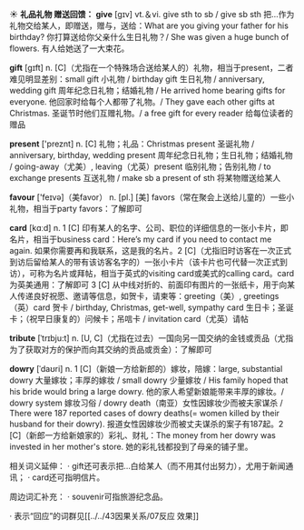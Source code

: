 ☀ <span class="category">**礼品礼物 赠送回馈：**</span>
<span class="vocabulary">**give**</span> [ɡɪv] 
<span class="definition">vt.＆vi. give sth to sb / give sb sth 把…作为礼物交给某人，即赠送，赠与，送给：</span>What are you giving your father for his birthday? 你打算送给你父亲什么生日礼物？/ She was given a huge bunch of flowers. 有人给她送了一大束花。

<span class="vocabulary">**gift**</span> [ɡɪft] 
<span class="definition">n. [C]（尤指在一个特殊场合送给某人的）礼物，相当于present，二者难见明显差别：</span>small gift 小礼物 / birthday gift 生日礼物 / anniversary, wedding gift 周年纪念日礼物；结婚礼物 / He arrived home bearing gifts for everyone. 他回家时给每个人都带了礼物。/ They gave each other gifts at Christmas. 圣诞节时他们互赠礼物。/ a free gift for every reader 给每位读者的赠品

<span class="vocabulary">**present**</span> ['preznt] 
<span class="definition">n. [C] 礼物；礼品：</span>Christmas present 圣诞礼物 / anniversary, birthday, wedding present 周年纪念日礼物；生日礼物；结婚礼物 / going-away（尤美）, leaving（尤英）present 临别礼物；告别礼物 / to exchange presents 互送礼物 / make sb a present of sth 将某物赠送给某人

<span class="vocabulary">**favour**</span> ['feɪvə]（美favor）
<span class="definition">n. [pl.] [美] favors（常在聚会上送给儿童的）一些小礼物，相当于party favors：</span>了解即可

<span class="vocabulary">**card**</span> [kɑːd] 
<span class="definition">n. 1 [C] 印有某人的名字、公司、职位的详细信息的一张小卡片，即名片，相当于business card：</span>Here’s my card if you need to contact me again. 如果你需要再和我联系，这是我的名片。<span class="definition">2 [C]（尤指旧时访客在一次正式到访后留给某人的带有该访客名字的）一张小卡片（该卡片也可代替一次正式到访），可称为名片或拜帖，相当于英式的visiting card或美式的calling card。card为英美通用：</span>了解即可 <span class="definition">3 [C] 从中线对折的、前面印有图片的一张纸卡，用于向某人传递良好祝愿、邀请等信息，如贺卡，请柬等：</span>greeting（美）, greetings（英）card 贺卡 / birthday, Christmas, get-well, sympathy card 生日卡；圣诞卡；（祝早日康复的）问候卡；吊唁卡 / invitation card（尤英）请帖
           
<span class="vocabulary">**tribute**</span> [ˈtrɪbju:t]
<span class="definition">n. [U, C]（尤指在过去）一国向另一国交纳的金钱或贡品（尤指为了获取对方的保护而向其交纳的贡品或贡金）：</span>了解即可
           
<span class="vocabulary">**dowry**</span> [ˈdaʊri]
<span class="definition">n. 1 [C]（新娘一方给新郎的）嫁妆，陪嫁：</span>large, substantial dowry 大量嫁妆；丰厚的嫁妆 / small dowry 少量嫁妆 / His family hoped that his bride would bring a large dowry. 他的家人希望新娘能带来丰厚的嫁妆。/ dowry system 嫁妆习俗 / dowry death（南亚）女性因嫁妆少而被夫家谋杀 / There were 187 reported cases of dowry deaths(= women killed by their husband for their dowry). 报道女性因嫁妆少而被丈夫谋杀的案子有187起。<span class="definition">2 [C]（新郎一方给新娘家的）彩礼、财礼：</span>The money from her dowry was invested in her mother's store. 她的彩礼钱都投到了母亲的铺子里。

相关词义延伸：
· gift还可表示把…白给某人（而不用其付出努力），尤用于新闻通讯；
· card还可指明信片。

周边词汇补充：
· souvenir可指旅游纪念品。

· 表示“回应”的词群见[[../../43因果关系/07反应 效果]]
